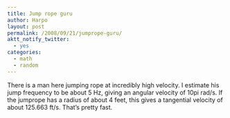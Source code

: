 ```yaml
---
title: Jump rope guru
author: Harpo
layout: post
permalink: /2008/09/21/jumprope-guru/
aktt_notify_twitter:
  - yes
categories:
  - math
  - random
---
```

There is a man here jumping rope at incredibly high velocity. I estimate his jump frequency to be about 5 Hz, giving an angular velocity of 10pi rad/s. If the jumprope has a radius of about 4 feet, this gives a tangential velocity of about 125.663 ft/s. That&#8217;s pretty fast.